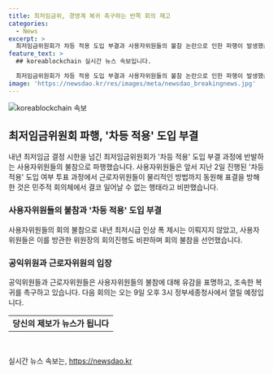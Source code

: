 ```yaml
---
title: 최저임금위, 경영계 복귀 촉구하는 반쪽 회의 재고
categories:
  - News
excerpt: >
  최저임금위원회가 차등 적용 도입 부결과 사용자위원들의 불참 논란으로 인한 파행이 발생했습니다. 오늘 열린 전원회의에서 사용자위원들이 불참하여 내년 최저시급 인상 폭 제시가 이뤄지지 않았습니다. 사용자위원들은 근로자위원들의 행태와 위원장의 회의진행을 비판하며 불참을 선언했고, 공익위원들과 근로자위원들은 이에 대해 유감을 표명하고 복귀를 촉구했습니다. 다음 회의는 9일 오후 3시에 열릴 예정입니다.
feature_text: >
  ## koreablockchain 실시간 뉴스 속보입니다.

  최저임금위원회가 차등 적용 도입 부결과 사용자위원들의 불참 논란으로 인한 파행이 발생했습니다. 오늘 열린 전원회의에서 사용자위원들이 불참하여 내년 최저시급 인상 폭 제시가 이뤄지지 않았습니다. 사용자위원들은 근로자위원들의 행태와 위원장의 회의진행을 비판하며 불참을 선언했고, 공익위원들과 근로자위원들은 이에 대해 유감을 표명하고 복귀를 촉구했습니다. 다음 회의는 9일 오후 3시에 열릴 예정입니다.
image: 'https://newsdao.kr/res/images/meta/newsdao_breakingnews.jpg'
---
```


<p><img src="https://newsdao.kr/res/images/meta/newsdao_breakingnews.jpg" alt="koreablockchain 속보" /></p>

<h2 data-ke-size="size26">최저임금위원회 파행, '차등 적용' 도입 부결</h2>

<p data-ke-size="size16">내년 최저임금 결정 시한을 넘긴 최저임금위원회가 '차등 적용' 도입 부결 과정에 반발하는 사용자위원들의 불참으로 파행했습니다. 사용자위원들은 앞서 지난 2일 진행된 '차등 적용' 도입 여부 투표 과정에서 근로자위원들이 물리적인 방법까지 동원해 표결을 방해한 것은 민주적 회의체에서 결코 일어날 수 없는 행태라고 비판했습니다.</p>

<h3>사용자위원들의 불참과 '차등 적용' 도입 부결</h3>

<p data-ke-size="size16">사용자위원들의 회의 불참으로 내년 최저시급 인상 폭 제시는 이뤄지지 않았고, 사용자위원들은 이를 방관한 위원장의 회의진행도 비판하며 회의 불참을 선언했습니다.</p>

<h3>공익위원과 근로자위원의 입장</h3>

<p data-ke-size="size16">공익위원들과 근로자위원들은 사용자위원들의 불참에 대해 유감을 표명하고, 조속한 복귀를 촉구하고 있습니다. 다음 회의는 오는 9일 오후 3시 정부세종청사에서 열릴 예정입니다.</p>

<table>
    <tbody>
        <tr>
            <td style="text-align: center; height: 17px;"><b>당신의 제보가 뉴스가 됩니다</b></td>
        </tr>
    </tbody>
</table>

<p data-ke-size="size16">&nbsp;</p>
실시간 뉴스 속보는, <a href="https://newsdao.kr" rel="dofollow">https://newsdao.kr</a>


